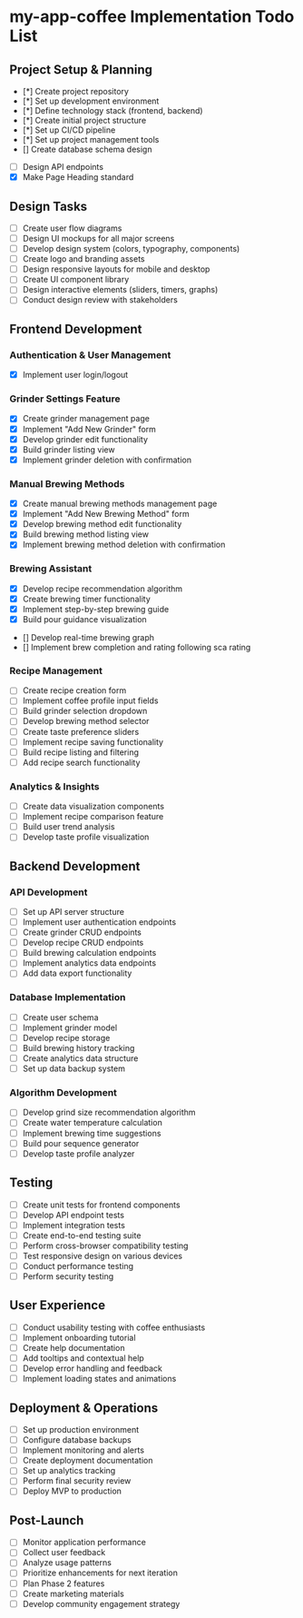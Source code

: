 # my-app-coffee Implementation Todo List

## Project Setup & Planning

- [*] Create project repository
- [*] Set up development environment
- [*] Define technology stack (frontend, backend)
- [*] Create initial project structure
- [*] Set up CI/CD pipeline
- [*] Set up project management tools
- [] Create database schema design
- [ ] Design API endpoints
- [x] Make Page Heading standard

## Design Tasks

- [ ] Create user flow diagrams
- [ ] Design UI mockups for all major screens
- [ ] Develop design system (colors, typography, components)
- [ ] Create logo and branding assets
- [ ] Design responsive layouts for mobile and desktop
- [ ] Create UI component library
- [ ] Design interactive elements (sliders, timers, graphs)
- [ ] Conduct design review with stakeholders

## Frontend Development

### Authentication & User Management

- [x] Implement user login/logout

### Grinder Settings Feature

- [x] Create grinder management page
- [x] Implement "Add New Grinder" form
- [x] Develop grinder edit functionality
- [x] Build grinder listing view
- [x] Implement grinder deletion with confirmation

### Manual Brewing Methods

- [x] Create manual brewing methods management page
- [x] Implement "Add New Brewing Method" form
- [x] Develop brewing method edit functionality
- [x] Build brewing method listing view
- [x] Implement brewing method deletion with confirmation

### Brewing Assistant

- [x] Develop recipe recommendation algorithm
- [x] Create brewing timer functionality
- [x] Implement step-by-step brewing guide
- [x] Build pour guidance visualization
- [] Develop real-time brewing graph
- [] Implement brew completion and rating following sca rating

### Recipe Management

- [ ] Create recipe creation form
- [ ] Implement coffee profile input fields
- [ ] Build grinder selection dropdown
- [ ] Develop brewing method selector
- [ ] Create taste preference sliders
- [ ] Implement recipe saving functionality
- [ ] Build recipe listing and filtering
- [ ] Add recipe search functionality

### Analytics & Insights

- [ ] Create data visualization components
- [ ] Implement recipe comparison feature
- [ ] Build user trend analysis
- [ ] Develop taste profile visualization

## Backend Development

### API Development

- [ ] Set up API server structure
- [ ] Implement user authentication endpoints
- [ ] Create grinder CRUD endpoints
- [ ] Develop recipe CRUD endpoints
- [ ] Build brewing calculation endpoints
- [ ] Implement analytics data endpoints
- [ ] Add data export functionality

### Database Implementation

- [ ] Create user schema
- [ ] Implement grinder model
- [ ] Develop recipe storage
- [ ] Build brewing history tracking
- [ ] Create analytics data structure
- [ ] Set up data backup system

### Algorithm Development

- [ ] Develop grind size recommendation algorithm
- [ ] Create water temperature calculation
- [ ] Implement brewing time suggestions
- [ ] Build pour sequence generator
- [ ] Develop taste profile analyzer

## Testing

- [ ] Create unit tests for frontend components
- [ ] Develop API endpoint tests
- [ ] Implement integration tests
- [ ] Create end-to-end testing suite
- [ ] Perform cross-browser compatibility testing
- [ ] Test responsive design on various devices
- [ ] Conduct performance testing
- [ ] Perform security testing

## User Experience

- [ ] Conduct usability testing with coffee enthusiasts
- [ ] Implement onboarding tutorial
- [ ] Create help documentation
- [ ] Add tooltips and contextual help
- [ ] Develop error handling and feedback
- [ ] Implement loading states and animations

## Deployment & Operations

- [ ] Set up production environment
- [ ] Configure database backups
- [ ] Implement monitoring and alerts
- [ ] Create deployment documentation
- [ ] Set up analytics tracking
- [ ] Perform final security review
- [ ] Deploy MVP to production

## Post-Launch

- [ ] Monitor application performance
- [ ] Collect user feedback
- [ ] Analyze usage patterns
- [ ] Prioritize enhancements for next iteration
- [ ] Plan Phase 2 features
- [ ] Create marketing materials
- [ ] Develop community engagement strategy
